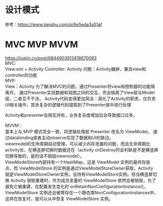 # 设计模式
参考：https://www.jianshu.com/p/6e5eda3a51af
# MVC MVP MVVM 
https://juejin.cn/post/6844903913418670093  
MVC:   
View:xml + Activity
Controller: Activity
问题：Activity臃肿，兼具view和controller的功能  
MVP:  
View：Activity
为了解决MVC的问题，通过Presenter将view和控制器的功能隔离开。
通过Presenter实现数据和视图之间的交互，完全隔离了View层与Model层，二者互不干涉。
Activity代码变得更加简洁：简化了Activity的职责，仅负责UI相关操作，其余复杂的逻辑代码提取到了Presenter层中进行处理  

Activity和presenter会相互持有，业务复杂度增加后会导致接口过多。  

MVVM：  
基本上与 MVP 模式完全一致，将逻辑处理层 Presenter 改名为 ViewModel。
通过databinding或者主动observe实现了数据和UI的联动。   
viewmodel的生命周期自动管理，可以减少内存泄漏的问题，而且生命周期比activity长，在横竖屏切换时数据还在（activity onDestroy时会判断是不是横竖屏切换导致的，是的话不销毁viewmodel）。  
ViewModelStore内部持有一个HashMap，这是 ViewModel 实例的最终存放点，而 ViewModelStore 的实例是通过ViewModelStoreOwner获取，Activity 就是ViewModelStoreOwner实例，且持有ViewModelStore实例。但当横竖屏切换 Activity 销毁重建时，作为成员变量的 ViewModelStore 依然会被销毁，为了避免它被重建，在配置发生变化时 onRetainNonConfigurationInstance()，ViewModelStore 实例还会被寄存在一个静态类NonConfigurationInstances中，这样在恢复时，就可以从中恢复 ViewModelStore 实例。